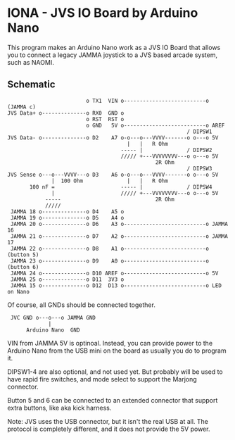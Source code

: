 # IONA - JVS IO Board by Arduino Nano

This program makes an Arduino Nano work as a JVS IO Board that allows you
to connect a legacy JAMMA joystick to a JVS based arcade system, such as NAOMI.

## Schematic
```
                         o TX1  VIN o--------------------------o (JAMMA c)
JVS Data+ o--------------o RX0  GND o
                         o RST  RST o
                         o GND   5V o--------------------------o AREF
                                                         / DIPSW1
JVS Data- o--------------o D2    A7 o-o---o---VVVV-------o o---o 5V
                                      |   |   R Ohm
                                    ----- |              / DIPSW2
                                    ///// +---VVVVVVVV---o o---o 5V
                                               2R Ohm
                                                         / DIPSW3
JVS Sense o---o---VVVV---o D3    A6 o-o---o---VVVV-------o o---o 5V
              |  100 Ohm              |   |   R Ohm
       100 nF =                     ----- |              / DIPSW4
              |                     ///// +---VVVVVVVV---o o---o 5V
            -----                              2R Ohm
            /////
 JAMMA 18 o--------------o D4    A5 o
 JAMMA 19 o--------------o D5    A4 o
 JAMMA 20 o--------------o D6    A3 o--------------------------o JAMMA 16
 JAMMA 21 o--------------o D7    A2 o--------------------------o JAMMA 17
 JAMMA 22 o--------------o D8    A1 o--------------------------o (button 5)
 JAMMA 23 o--------------o D9    A0 o--------------------------o (button 6)
 JAMMA 24 o--------------o D10 AREF o--------------------------o 5V
 JAMMA 25 o--------------o D11  3V3 o
 JAMMA 15 o--------------o D12  D13 o--------------------------o LED on Nano
```
Of course, all GNDs should be connected together.
```
 JVC GND o---o---o JAMMA GND
             |
      Arduino Nano  GND
```
VIN from JAMMA 5V is optinoal. Instead, you can provide power to the Arduino
Nano from the USB mini on the board as usually you do to program it.

DIPSW1-4 are also optional, and not used yet. But probably will be used to have
rapid fire switches, and mode select to support the Marjong connector.

Button 5 and 6 can be connected to an extended connector that support extra
buttons, like aka kick harness.

Note: JVS uses the USB connector, but it isn't the real USB at all.
The protocol is completely different, and it does not provide the 5V power.
